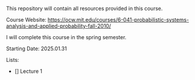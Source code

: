 This repository will contain all resources provided in this course.

Course Website: https://ocw.mit.edu/courses/6-041-probabilistic-systems-analysis-and-applied-probability-fall-2010/

I will complete this course in the spring semester.

Starting Date: 2025.01.31

Lists:

- [] Lecture 1
